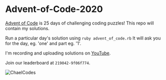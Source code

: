 # Advent-of-Code-2020
[Advent of Code](https://adventofcode.com/) is 25 days of challenging coding puzzles! This repo will contain my solutions.

Run a particular day's solution using `ruby advent_of_code.rb` It will ask you for the day, eg. 'one' and part eg. '1'.

I'm recording and uploading solutions on [YouTube](https://www.youtube.com/playlist?list=PLJgbigg8xpeXwU5G2lHNBQ_m11y56HEn_&playnext=1&index=1).

Join our leaderboard at `219042-9f06f774`.

![ChaelCodes](https://user-images.githubusercontent.com/8124558/100902135-9a16ff00-3492-11eb-8229-5709fa341be7.png)
